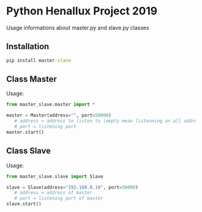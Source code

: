 # Python Henallux Project 2019
Usage informations about master.py and slave.py classes

## Installation
```cmd
pip install master-slave
```

## Class Master

Usage:
```python
from master_slave.master import *

master = Master(address="", port=50000)
   # address = address to listen to (empty mean listenning on all addresses)
   # port = listening port 
master.start()
```

## Class Slave

Usage:
```python
from master_slave.slave import Slave

slave = Slave(address="192.168.0.10", port=50000)  
   # address = address of master
   # port = listening port of master
slave.start()
```
